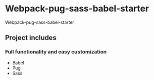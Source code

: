 # Webpack-pug-sass-babel-starter
Webpack-pug-sass-babel-starter
## Project includes
### Full functionality and easy customization
+ Babel
+ Pug
+ Sass 



